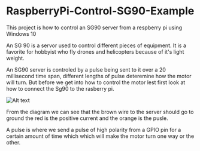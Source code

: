 # RaspberryPi-Control-SG90-Example
This project is how to control an SG90 server from a respberry pi using Windows 10

An SG 90 is a servor used to control different pieces of equipment. It is a favorite for hobbyist who fly drones and helicopters because of it's light weight.

An SG90 server  is controled by a pulse being sent to it over a 20 millisecond time span, different lengths of pulse deteremine how the motor will turn. But before we get into how to control the motor lest first look at how to connect the Sg90 to the rasberry pi.

![Alt text](https://raw.githubusercontent.com/StuartSmith/RaspberryPi-Control-Sg90-Example/master/Images/ServoDiagramImage.PNG "")

From the diagram we can see that the brown wire to the server should go to ground the red is the positive current and the orange is the pusle.

A pulse is where we send a pulse of high polarity from a GPIO pin for a certain amount of time which which will make the motor turn one way or the other.


